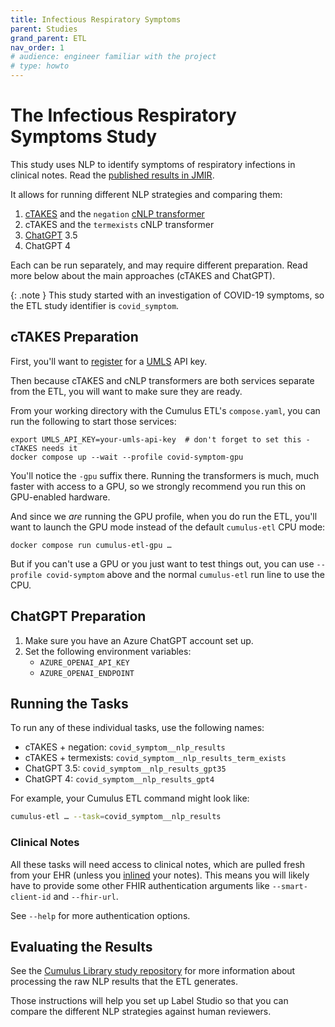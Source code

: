 ```yaml
---
title: Infectious Respiratory Symptoms
parent: Studies
grand_parent: ETL
nav_order: 1
# audience: engineer familiar with the project
# type: howto
---
```


# The Infectious Respiratory Symptoms Study

This study uses NLP to identify symptoms of respiratory infections in clinical notes.
Read the [published results in JMIR](https://www.jmir.org/2025/1/e72984).

It allows for running different NLP strategies and comparing them:
1. [cTAKES](https://ctakes.apache.org/) and the `negation`
[cNLP transformer](https://github.com/Machine-Learning-for-Medical-Language/cnlp_transformers)
2. cTAKES and the `termexists` cNLP transformer
3. [ChatGPT](https://openai.com/chatgpt/) 3.5
4. ChatGPT 4

Each can be run separately, and may require different preparation.
Read more below about the main approaches (cTAKES and ChatGPT).

{: .note }
This study started with an investigation of COVID-19 symptoms,
so the ETL study identifier is `covid_symptom`.

## cTAKES Preparation

First, you'll want to [register](https://www.nlm.nih.gov/databases/umls.html)
for a [UMLS](https://www.nlm.nih.gov/research/umls/index.html) API key.

Then because cTAKES and cNLP transformers are both services separate from the ETL,
you will want to make sure they are ready.

From your working directory with the Cumulus ETL's `compose.yaml`,
you can run the following to start those services:
```shell
export UMLS_API_KEY=your-umls-api-key  # don't forget to set this - cTAKES needs it
docker compose up --wait --profile covid-symptom-gpu
```

You'll notice the `-gpu` suffix there.
Running the transformers is much, much faster with access to a GPU,
so we strongly recommend you run this on GPU-enabled hardware.

And since we _are_ running the GPU profile, when you do run the ETL,
you'll want to launch the GPU mode instead of the default `cumulus-etl` CPU mode:
```shell
docker compose run cumulus-etl-gpu …
```

But if you can't use a GPU or you just want to test things out,
you can use `--profile covid-symptom` above and the normal `cumulus-etl` run line to use the CPU.

## ChatGPT Preparation

1. Make sure you have an Azure ChatGPT account set up.
2. Set the following environment variables:
   - `AZURE_OPENAI_API_KEY`
   - `AZURE_OPENAI_ENDPOINT`

## Running the Tasks

To run any of these individual tasks, use the following names:

- cTAKES + negation: `covid_symptom__nlp_results`
- cTAKES + termexists: `covid_symptom__nlp_results_term_exists`
- ChatGPT 3.5: `covid_symptom__nlp_results_gpt35`
- ChatGPT 4: `covid_symptom__nlp_results_gpt4`

For example, your Cumulus ETL command might look like:
```sh
cumulus-etl … --task=covid_symptom__nlp_results
```

### Clinical Notes

All these tasks will need access to clinical notes,
which are pulled fresh from your EHR (unless you [inlined](../bulk-exports.md) your notes).
This means you will likely have to provide some other FHIR authentication arguments like
`--smart-client-id` and `--fhir-url`.

See `--help` for more authentication options.

## Evaluating the Results

See the [Cumulus Library study repository](https://github.com/smart-on-fhir/cumulus-library-covid)
for more information about processing the raw NLP results that the ETL generates.

Those instructions will help you set up Label Studio so that you can compare the
different NLP strategies against human reviewers.
